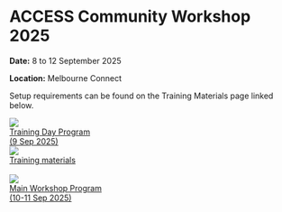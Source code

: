 # ACCESS Community Workshop 2025

**Date:** 8 to 12 September 2025

**Location:** Melbourne Connect

Setup requirements can be found on the Training Materials page linked below.

<div class="card-container">
    <a href="https://www.access-nri.org.au/access-community-workshop-2025/training-day-program/" class="horizontal-card small-card" target="_blank">
        <div class="card-image-container">
            <img src="/assets/ACCESS_icon_case_studies.png" class="img-contain"></img> 
        </div>
        <div class="card-text-container">
            <span class="bold" >Training Day Program<br>(9 Sep 2025)</span>
        </div>
    </a>
    <a href="/community_resources/access_workshop_2025/training_materials" class="horizontal-card small-card">
        <div class="card-image-container">
            <img src="/assets/ACCESS_icon_training.png" class="img-contain"></img> 
        </div>
        <div class="card-text-container">
            <span class="bold" >Training materials</span>
        </div>
    </a>
</div>
<br>
<div class="card-container">
    <a href="https://www.access-nri.org.au/access-community-workshop-2025/main-workshop-program/" class="horizontal-card small-card" target="_blank">
        <div class="card-image-container">
            <img src="/assets/ACCESS_icon_publications.png" class="img-contain"></img> 
        </div>
        <div class="card-text-container">
            <span class="bold" >Main Workshop Program<br>(10-11 Sep 2025)</span>
        </div>
    </a>
</div>
